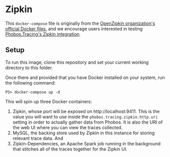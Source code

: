 # Zipkin
This `docker-compose` file is originally from the [OpenZipkin organization's official Docker files](https://github.com/openzipkin/docker-zipkin), and we encourage users interested in testing [Phobos.Tracing's Zipkin integration](https://phobos.petabridge.com/articles/tracing/backends/zipkin.html).

## Setup
To run this image, clone this repository and set your current working directory to this folder.

Once there and provided that you have Docker installed on your system, run the following command:

```
PS> docker-compose up -d
```

This will spin up three Docker containers:

1. Zipkin, whose port will be exposed on http://localhost:9411. This is the value you will want to use inside the `phobos.tracing.zipkin.http.uri` setting in order to actually gather data from Phobos. It is also the URI of the web UI where you can view the traces collected.
2. MySQL, the backing store used by Zipkin in this instance for storing relevant trace data. And
3. Zipkin-Dependencies, an Apache Spark job running in the background that stitches all of the traces together for the Zipkin UI.